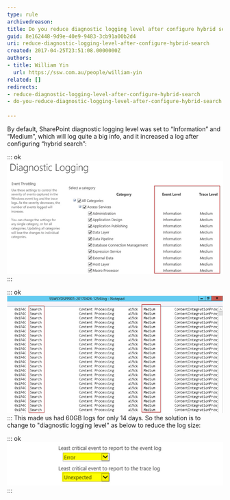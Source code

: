 ```yaml
---
type: rule
archivedreason: 
title: Do you reduce diagnostic logging level after configure hybrid search?
guid: 8e162448-9d9e-40e9-9483-3cb91a00b2d4
uri: reduce-diagnostic-logging-level-after-configure-hybrid-search
created: 2017-04-25T23:51:08.0000000Z
authors:
- title: William Yin
  url: https://ssw.com.au/people/william-yin
related: []
redirects:
- reduce-diagnostic-logging-level-after-configure-hybrid-search
- do-you-reduce-diagnostic-logging-level-after-configure-hybrid-search

---
```


By default, SharePoint diagnostic logging level was set to “Information” and “Medium”, which will log quite a big info, and it increased a log after configuring “hybrid search”:

<!--endintro-->


::: ok  
![Figure: default logging levels](sp-diagnostic-logging.jpg)  
:::


::: ok  
![Figure: lots of "Medium" level search logs](sp-diagnostic-logging-2.jpg)  
:::
This made us had 60GB logs for only 14 days.
So the solution is to change to "diagnostic logging level" as below to reduce the log size:


::: ok  
![](sp-diagnostic-logging-3.jpg)  
:::
